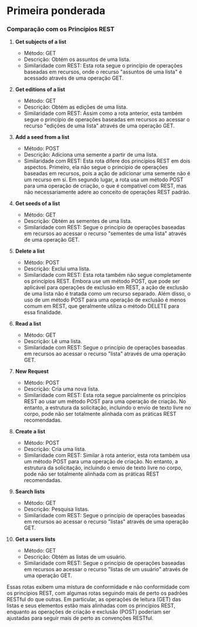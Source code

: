 # Primeira ponderada


### Comparação com os Princípios REST

1. **Get subjects of a list**
   - Método: GET
   - Descrição: Obtém os assuntos de uma lista.
   - Similaridade com REST: Esta rota segue o princípio de operações baseadas em recursos, onde o recurso "assuntos de uma lista" é acessado através de uma operação GET.

2. **Get editions of a list**
   - Método: GET
   - Descrição: Obtém as edições de uma lista.
   - Similaridade com REST: Assim como a rota anterior, esta também segue o princípio de operações baseadas em recursos ao acessar o recurso "edições de uma lista" através de uma operação GET.

3. **Add a seed from a list**
   - Método: POST
   - Descrição: Adiciona uma semente a partir de uma lista.
   - Similaridade com REST: Esta rota difere dos princípios REST em dois aspectos. Primeiro, ela não segue o princípio de operações baseadas em recursos, pois a ação de adicionar uma semente não é um recurso em si. Em segundo lugar, a rota usa um método POST para uma operação de criação, o que é compatível com REST, mas não necessariamente adere ao conceito de operações REST padrão.

4. **Get seeds of a list**
   - Método: GET
   - Descrição: Obtém as sementes de uma lista.
   - Similaridade com REST: Segue o princípio de operações baseadas em recursos ao acessar o recurso "sementes de uma lista" através de uma operação GET.

5. **Delete a list**
   - Método: POST
   - Descrição: Exclui uma lista.
   - Similaridade com REST: Esta rota também não segue completamente os princípios REST. Embora use um método POST, que pode ser aplicável para operações de exclusão em REST, a ação de exclusão de uma lista não é tratada como um recurso separado. Além disso, o uso de um método POST para uma operação de exclusão é menos comum em REST, que geralmente utiliza o método DELETE para essa finalidade.

6. **Read a list**
   - Método: GET
   - Descrição: Lê uma lista.
   - Similaridade com REST: Segue o princípio de operações baseadas em recursos ao acessar o recurso "lista" através de uma operação GET.

7. **New Request**
   - Método: POST
   - Descrição: Cria uma nova lista.
   - Similaridade com REST: Esta rota segue parcialmente os princípios REST ao usar um método POST para uma operação de criação. No entanto, a estrutura da solicitação, incluindo o envio de texto livre no corpo, pode não ser totalmente alinhada com as práticas REST recomendadas.

8. **Create a list**
   - Método: POST
   - Descrição: Cria uma lista.
   - Similaridade com REST: Similar à rota anterior, esta rota também usa um método POST para uma operação de criação. No entanto, a estrutura da solicitação, incluindo o envio de texto livre no corpo, pode não ser totalmente alinhada com as práticas REST recomendadas.

9. **Search lists**
   - Método: GET
   - Descrição: Pesquisa listas.
   - Similaridade com REST: Segue o princípio de operações baseadas em recursos ao acessar o recurso "listas" através de uma operação GET.

10. **Get a users lists**
    - Método: GET
    - Descrição: Obtém as listas de um usuário.
    - Similaridade com REST: Segue o princípio de operações baseadas em recursos ao acessar o recurso "listas de um usuário" através de uma operação GET.

Essas rotas exibem uma mistura de conformidade e não conformidade com os princípios REST, com algumas rotas seguindo mais de perto os padrões RESTful do que outras. Em particular, as operações de leitura (GET) das listas e seus elementos estão mais alinhadas com os princípios REST, enquanto as operações de criação e exclusão (POST) poderiam ser ajustadas para seguir mais de perto as convenções RESTful.

